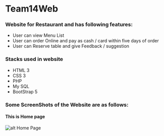 # Team14Web

### Website for Restaurant and has following features:
 - User can view Menu List
 - User can order Online and pay as cash / card within five days of order
 - User can Reserve table and give Feedback / suggestion 
 
 ### Stacks used in website
 - HTML 3
 - CSS 3
 - PHP
 - My SQL
 - BootStrap 5
 
 ### Some ScreenShots of the Website are as follows:
 
 #### This is Home page
 ![alt Home Page](doc/images/SS1.JPG)
 
 
